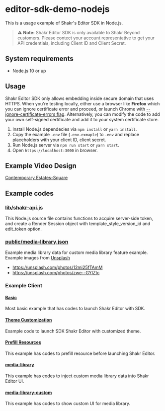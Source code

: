 # editor-sdk-demo-nodejs

This is a usage example of Shakr's Editor SDK in Node.js.

> **⚠️ Note:** Shakr Editor SDK is only available to Shakr Beyond customers. Please contect your account representative to get your API credentials, including Client ID and Client Secret.

## System requirements

- Node.js 10 or up


## Usage

Shakr Editor SDK only allows embedding inside secure domain that uses HTTPS. When you're testing locally, either use a browser like **Firefox** which you can ignore certificate error and proceed, or launch Chrome with [--ignore-certificate-errors flag](https://superuser.com/a/1036062). Alternatively, you can modify the code to add your own self-signed certificate and add it to your system certificate store.

1. Install Node.js dependecies via `npm install` or `yarn install`.
1. Copy the example `.env` file (`.env.exmaple`) to `.env` and replace placeholders with your client ID, client secret.
1. Run Node.js server via `npm run start` or `yarn start`.
1. Open `https://localhost:3000` in browser.

## Example Video Design
[Contemporary Estates-Square](https://go.shakr.com/t/contemporary-estates-square/zAGdhN/NaPdiw)

## Example codes

### [lib/shakr-api.js](lib/shakr-api.js)

This Node.js source file contains functions to acquire server-side token, and create a Render Session object with template\_style\_version\_id and edit\_token option.

### [public/media-library.json](public/media-library.json)

Example media library data for custom media library feature example.
Example images from [Unsplash](unsplash.com)
- https://unsplash.com/photos/12mi25fTAmM
- https://unsplash.com/photos/zwe--GYIZtc

### Example Client

#### [Basic](public/examples/basic)
Most basic example that has codes to launch Shakr Editor with SDK.

#### [Theme Customization](public/examples/theme-customize)
Example code to launch SDK Shakr Editor with customized theme.

#### [Prefill Resources](public/examples/prefill-resources)
This example has codes to prefill resource before launching Shakr Editor.

#### [media-library](public/examples/media-library)
This example has codes to inject custom media library data into Shakr Editor UI.

#### [media-library-custom](public/examples/media-library-custom)
This example has codes to show custom UI for media library.

